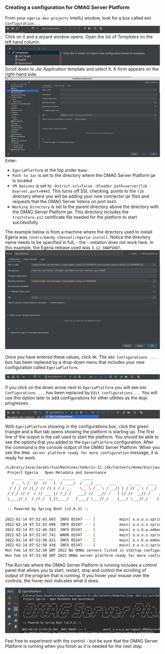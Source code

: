 <!-- SPDX-License-Identifier: CC-BY-4.0 -->
<!-- Copyright Contributors to the Egeria project. -->

### Creating a configuration for OMAG Server Platform

From your `egeria-dev-projects` IntelliJ window, look for a box called `Add Configuration...`
![Add Configuration](/education/egeria-dojo/developer/intellij-add-configuration.png)
Click on it and a wizard window opens. Open the list of *Templates* on the left hand column.
![Configuration Templates](/education/egeria-dojo/developer/intellij-configuration-templates.png)
Scroll down to *Jar Application* template and select it.  A form appears on the right-hand side.
![Jar Application Template](/education/egeria-dojo/developer/intellij-jar-application-template.png)
Enter:

* `EgeriaPlatform` at the top under `Name:`
* `Path to Jar` is set to the directory where the OMAG Server Platform jar is located
* `VM Options` is set to `-Dstrict.ssl=false -Dloader.path=server/lib -Dserver.port=9443`.  This turns off SSL checking, points to the `lib` directory where you will be adding your new connector jar files and requests that the OMAG Server listens on port `9443`.
* `Working Directory` is set to the parent directory above the directory with the OMAG Server Platform jar.  This directory includes the `truststore.p12` certificate file needed for the platform to start successfully.

The example below is from a machine where the directory used to install Egeria was `/Users/mandy-chessell/egeria-install`. Notice the directory name needs to be specified in full, - the `~` notation does not work here. In this example, the Egeria release used was `3.12-SNAPSHOT`.
![OMAG Server Platform Configuration](/education/egeria-dojo/developer/intellij-omag-server-platform-configuration.png)

Once you have entered these values, click `OK`.  The `Add Configurations ...` box has been replaced by a drop-down menu that includes your new configuration called `EgeriaPlatform`.

![EgeriaPlatform in configurations menu](/education/egeria-dojo/developer/intellij-egeria-platform-in-menu.png)

If you click on the down arrow next to `EgeriaPlatform` you will see `Add Configurations ...` has been replaced by `Edit configurations...`.  You will use this option later to add configurations for other utilities as the dojo progresses.

![Edit configurations](/education/egeria-dojo/developer/intellij-edit-configurations.png)

With `EgeriaPlatform` showing in the configurations box, click the green triangle and a *Run* tab opens showing the platform is starting up.  The first line of the output is the call used to start the platform.  You should be able to see the options that you added to the `EgeriaPlatform` configuration.  After the command is the console output of the OMAG Server Platform. When you see the `OMAG server platform ready for more configuration` message, it is ready for work.

```bash
/Library/Java/JavaVirtualMachines/temurin-11.jdk/Contents/Home/bin/java -Dstrict.ssl=false -Dloader.path=server/lib -Dserver.port=9443 -Dfile.encoding=UTF-8 -jar /Users/mandy-chessell/egeria-install/egeria-omag-3.12-SNAPSHOT/server/server-chassis-spring-3.12-SNAPSHOT.jar
 Project Egeria - Open Metadata and Governance
    ____   __  ___ ___    ______   _____                                 ____   _         _     ___
   / __ \ /  |/  //   |  / ____/  / ___/ ___   ____ _   __ ___   ____   / _  \ / / __    / /  / _ /__   ____ _  _
  / / / // /|_/ // /| | / / __    \__ \ / _ \ / __/| | / // _ \ / __/  / /_/ // //   |  / _\ / /_ /  | /  _// || |
 / /_/ // /  / // ___ |/ /_/ /   ___/ //  __// /   | |/ //  __// /    /  __ // // /  \ / /_ /  _// / // /  / / / /
 \____//_/  /_//_/  |_|\____/   /____/ \___//_/    |___/ \___//_/    /_/    /_/ \__/\//___//_/   \__//_/  /_/ /_/

 :: Powered by Spring Boot (v2.6.3) ::

2022-02-14 07:52:43.693  INFO 85347 --- [           main] o.o.o.s.springboot.OMAGServerPlatform    : Starting OMAGServerPlatform using Java 11.0.12 on Amandas-MacBook-Pro.local with PID 85347 (/Users/mandy-chessell/egeria-install/egeria-omag-3.12-SNAPSHOT/server/server-chassis-spring-3.12-SNAPSHOT.jar started by mandy-chessell in /Users/mandy-chessell/egeria-install/egeria-omag-3.12-SNAPSHOT)
2022-02-14 07:52:43.696  INFO 85347 --- [           main] o.o.o.s.springboot.OMAGServerPlatform    : No active profile set, falling back to default profiles: default
2022-02-14 07:52:46.583  INFO 85347 --- [           main] o.s.b.w.embedded.tomcat.TomcatWebServer  : Tomcat initialized with port(s): 9443 (https)
2022-02-14 07:52:47.741  WARN 85347 --- [           main] o.o.o.s.springboot.OMAGServerPlatform    : strict.ssl is set to false! Invalid certificates will be accepted for connection!
2022-02-14 07:52:50.421  INFO 85347 --- [           main] o.s.b.w.embedded.tomcat.TomcatWebServer  : Tomcat started on port(s): 9443 (https) with context path ''
2022-02-14 07:52:50.436  INFO 85347 --- [           main] o.o.o.s.springboot.OMAGServerPlatform    : Started OMAGServerPlatform in 7.476 seconds (JVM running for 8.348)
Mon Feb 14 07:52:50 GMT 2022 No OMAG servers listed in startup configuration
Mon Feb 14 07:52:50 GMT 2022 OMAG server platform ready for more configuration
```

The *Run* tab where the OMAG Server Platform is running includes a control panel that allows you to start, restart, stop and control the scrolling of output of the program that is running.  If you hover your mouse over the controls, the hover-text indicates what it does.  

![Run tab control panel](/education/egeria-dojo/developer/intellij-run-tab-control-panel.png)

Feel free to experiment with the control - but be sure that the OMAG Server Platform is running when you finish as it is needed for the next step.

